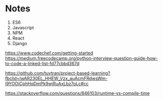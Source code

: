 # Notes

1. ES6
2. Javascript
3. NPM
4. React
5. Django



https://www.codechef.com/getting-started
https://medium.freecodecamp.org/python-interview-question-guide-how-to-code-a-linked-list-fd77cbbd367d

https://github.com/tuvtran/project-based-learning?fbclid=IwAR230EL_HHEW_Vzx_auAcmFRdwsWm-l9YOOiCphHqDmPk9wjRuAxLbz7oLc#cc

https://stackoverflow.com/questions/846103/runtime-vs-compile-time
